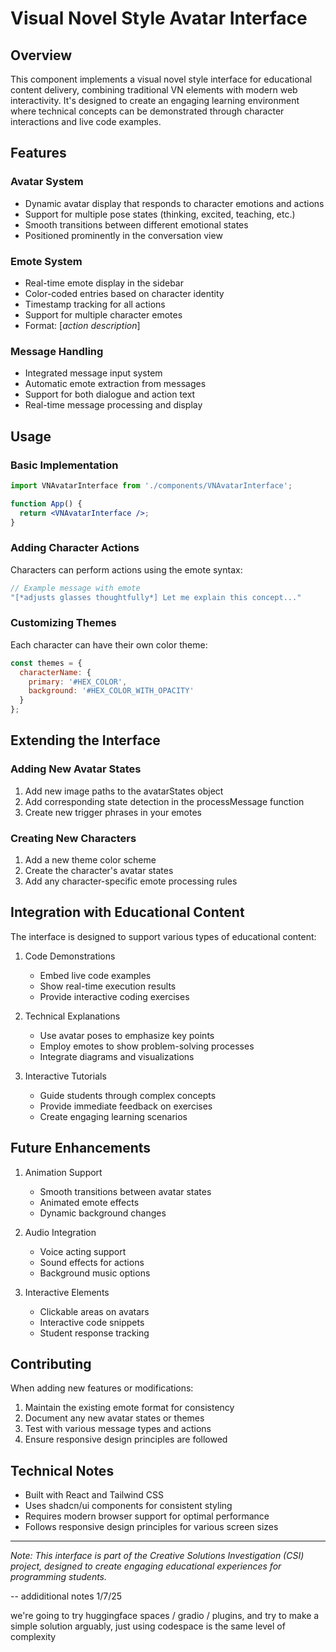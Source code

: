 # Visual Novel Style Avatar Interface

## Overview

This component implements a visual novel style interface for educational content delivery, combining traditional VN elements with modern web interactivity. It's designed to create an engaging learning environment where technical concepts can be demonstrated through character interactions and live code examples.

## Features

### Avatar System
- Dynamic avatar display that responds to character emotions and actions
- Support for multiple pose states (thinking, excited, teaching, etc.)
- Smooth transitions between different emotional states
- Positioned prominently in the conversation view

### Emote System
- Real-time emote display in the sidebar
- Color-coded entries based on character identity
- Timestamp tracking for all actions
- Support for multiple character emotes
- Format: [*action description*]

### Message Handling
- Integrated message input system
- Automatic emote extraction from messages
- Support for both dialogue and action text
- Real-time message processing and display

## Usage

### Basic Implementation
```jsx
import VNAvatarInterface from './components/VNAvatarInterface';

function App() {
  return <VNAvatarInterface />;
}
```

### Adding Character Actions
Characters can perform actions using the emote syntax:
```javascript
// Example message with emote
"[*adjusts glasses thoughtfully*] Let me explain this concept..."
```

### Customizing Themes
Each character can have their own color theme:
```javascript
const themes = {
  characterName: {
    primary: '#HEX_COLOR',
    background: '#HEX_COLOR_WITH_OPACITY'
  }
};
```

## Extending the Interface

### Adding New Avatar States
1. Add new image paths to the avatarStates object
2. Add corresponding state detection in the processMessage function
3. Create new trigger phrases in your emotes

### Creating New Characters
1. Add a new theme color scheme
2. Create the character's avatar states
3. Add any character-specific emote processing rules

## Integration with Educational Content

The interface is designed to support various types of educational content:

1. Code Demonstrations
   - Embed live code examples
   - Show real-time execution results
   - Provide interactive coding exercises

2. Technical Explanations
   - Use avatar poses to emphasize key points
   - Employ emotes to show problem-solving processes
   - Integrate diagrams and visualizations

3. Interactive Tutorials
   - Guide students through complex concepts
   - Provide immediate feedback on exercises
   - Create engaging learning scenarios

## Future Enhancements

1. Animation Support
   - Smooth transitions between avatar states
   - Animated emote effects
   - Dynamic background changes

2. Audio Integration
   - Voice acting support
   - Sound effects for actions
   - Background music options

3. Interactive Elements
   - Clickable areas on avatars
   - Interactive code snippets
   - Student response tracking

## Contributing

When adding new features or modifications:
1. Maintain the existing emote format for consistency
2. Document any new avatar states or themes
3. Test with various message types and actions
4. Ensure responsive design principles are followed

## Technical Notes

- Built with React and Tailwind CSS
- Uses shadcn/ui components for consistent styling
- Requires modern browser support for optimal performance
- Follows responsive design principles for various screen sizes

---

*Note: This interface is part of the Creative Solutions Investigation (CSI) project, designed to create engaging educational experiences for programming students.*

-- 
addiditional notes 1/7/25

we're going to try huggingface spaces / gradio / plugins, and try to make a simple solution
arguably, just using codespace is the same level of complexity

